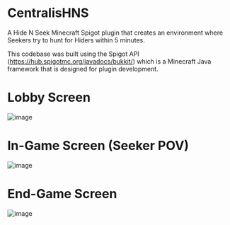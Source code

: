 # CentralisHNS
A Hide N Seek Minecraft Spigot plugin that creates an environment where Seekers try to hunt for Hiders within 5 minutes.

This codebase was built using the Spigot API (https://hub.spigotmc.org/javadocs/bukkit/) which is a Minecraft Java framework that is designed for plugin development.

# Lobby Screen
![image](https://user-images.githubusercontent.com/63007329/168431778-38a9493b-3e1f-4b57-bc18-e23e6354025c.png)

# In-Game Screen (Seeker POV)
![image](https://user-images.githubusercontent.com/63007329/168431900-8dfd850d-4b15-4f54-920e-f41b18ad618a.png)

# End-Game Screen
![image](https://user-images.githubusercontent.com/63007329/168432047-03bcc929-8cbf-42fd-95bb-f30cfdd920f6.png)
